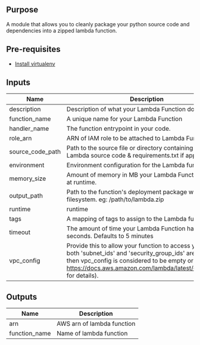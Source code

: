 ## Purpose
A module that allows you to cleanly package your python source code and dependencies into a zipped lambda function.

## Pre-requisites
- [Install virtualenv](https://sourabhbajaj.com/mac-setup/Python/virtualenv.html)

## Inputs

| Name | Description | Type | Default | Required |
|------|-------------|:----:|:-----:|:-----:|
| description | Description of what your Lambda Function does. | string | n/a | yes |
| function\_name | A unique name for your Lambda Function | string | n/a | yes |
| handler\_name | The function entrypoint in your code. | string | n/a | yes |
| role\_arn | ARN of IAM role to be attached to Lambda Function. | string | n/a | yes |
| source\_code\_path | Path to the source file or directory containing your Lambda source code & requirements.txt if applicable | string | n/a | yes |
| environment | Environment configuration for the Lambda function | map | `{}` | no |
| memory\_size | Amount of memory in MB your Lambda Function can use at runtime. | string | `"128"` | no |
| output\_path | Path to the function's deployment package within local filesystem. eg: /path/to/lambda.zip | string | `"lambda.zip"` | no |
| runtime | runtime | string | `"python3.7"` | no |
| tags | A mapping of tags to assign to the Lambda function. | map | `{}` | no |
| timeout | The amount of time your Lambda Function has to run in seconds. Defaults to 5 minutes | string | `"300"` | no |
| vpc\_config | Provide this to allow your function to access your VPC (if both 'subnet_ids' and 'security_group_ids' are empty then vpc_config is considered to be empty or unset, see https://docs.aws.amazon.com/lambda/latest/dg/vpc.html for details). | map | `{}` | no |

## Outputs

| Name | Description |
|------|-------------|
| arn | AWS arn of lambda function |
| function\_name | Name of lambda function |
